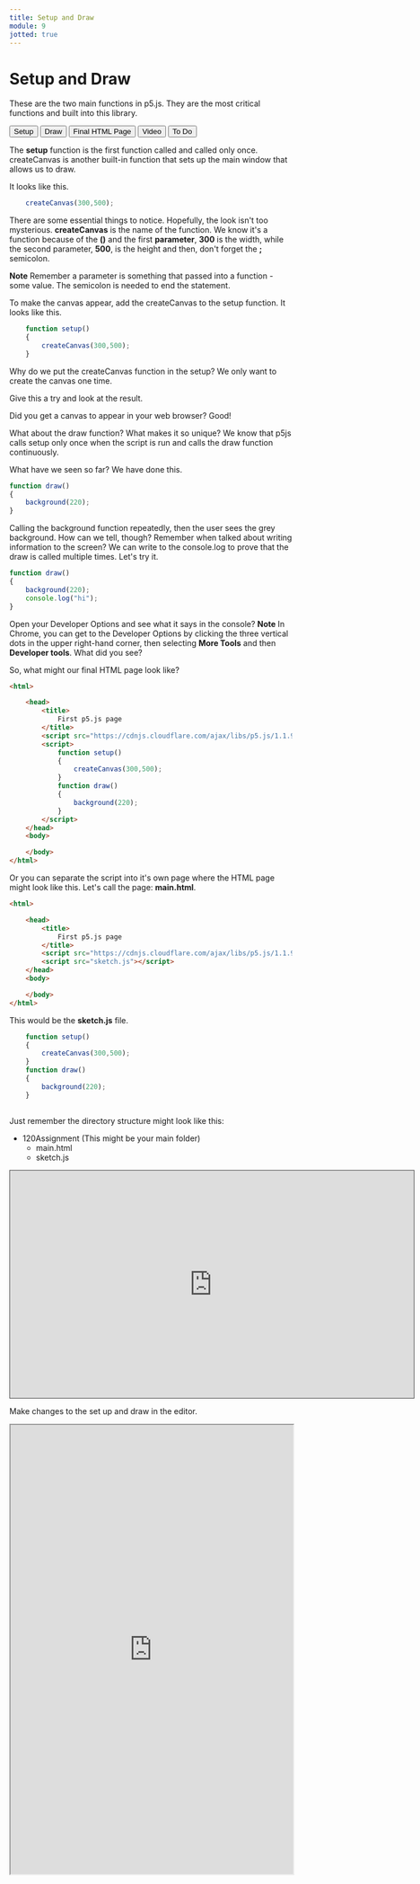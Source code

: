 ```yaml
---
title: Setup and Draw
module: 9
jotted: true
---
```


# Setup and Draw

These are the two main functions in p5.js.  They are the most critical functions and built into this library.

<div class="tab">
    <button class="tablinks active" onclick="openTab(event, 'Setup')">Setup</button>
    <button class="tablinks" onclick="openTab(event, 'Draw')">Draw</button>
    <button class="tablinks" onclick="openTab(event, 'FinalPage')">Final HTML Page</button>
     <button class="tablinks" onclick="openTab(event, 'Video')">Video</button>
    <button class="tablinks" onclick="openTab(event, 'ToDo')">To Do</button>
</div>
<!-- Tab content -->
<div id="Setup" class="tabcontent" style="display:block">

<div class="tabhtml" markdown="1">

The **setup** function is the first function called and called only once.  createCanvas is another built-in function that sets up the main window that allows us to draw.

It looks like this.

```js
    createCanvas(300,500);
```

There are some essential things to notice. Hopefully, the look isn't too mysterious. **createCanvas** is the name of the function.  We know it's a function because of the **()** and the first **parameter**, **300** is the width, while the second parameter, **500**, is the height and then, don't forget the **;** semicolon.

**Note** Remember a parameter is something that passed into a function - some value.  The semicolon is needed to end the statement.

To make the canvas appear, add the createCanvas to the setup function.  It looks like this.

```js
    function setup()
    {
        createCanvas(300,500);
    }
```

Why do we put the createCanvas function in the setup? We only want to create the canvas one time.

Give this a try and look at the result.

Did you get a canvas to appear in your web browser? Good!

</div>
</div>
<div id="Draw" class="tabcontent">

<div class="tabhtml" markdown="1">

What about the draw function?  What makes it so unique?  We know that p5js calls setup only once when the script is run and calls the draw function continuously.

What have we seen so far? We have done this.

```js
function draw()
{
    background(220);
}
```

Calling the background function repeatedly, then the user sees the grey background.  How can we tell, though? Remember when talked about writing information to the screen?  We can write to the console.log to prove that the draw is called multiple times.  Let's try it.

```js
function draw()
{
    background(220);
    console.log("hi");
}
```

Open your Developer Options and see what it says in the console?
**Note** In Chrome, you can get to the Developer Options by clicking the three vertical dots in the upper right-hand corner, then selecting **More Tools** and then **Developer tools**.
What did you see?

</div>
</div>

<div id="FinalPage" class="tabcontent">

<div class="tabhtml" markdown="1">

So, what might our final HTML page look like?

```html
<html>

    <head>
        <title>
            First p5.js page
        </title>
        <script src="https://cdnjs.cloudflare.com/ajax/libs/p5.js/1.1.9/p5.min.js"></script>
        <script>
            function setup()
            {
                createCanvas(300,500);
            }
            function draw()
            {
                background(220);
            }
        </script>
    </head>
    <body>

    </body>
</html>
```

Or you can separate the script into it's own page where the HTML page might look like this. Let's call the page: **main.html**. 

```html
<html>

    <head>
        <title>
            First p5.js page
        </title>
        <script src="https://cdnjs.cloudflare.com/ajax/libs/p5.js/1.1.9/p5.min.js"></script>
        <script src="sketch.js"></script>
    </head>
    <body>

    </body>
</html>
```

This would be the **sketch.js** file.

```js
    function setup()
    {
        createCanvas(300,500);
    }
    function draw()
    {
        background(220);
    }
    
```

Just remember the directory structure might look like this:

* 120Assignment (This might be your main folder)
    * main.html
    * sketch.js

</div>
</div>
<div id="Video" class="tabcontent">
<div class="tabhtml" markdown="1">

<div class="embed-responsive embed-responsive-16by9"><iframe src="https://umontana.hosted.panopto.com/Panopto/Pages/Embed.aspx?id=e7e72866-8e57-4ba5-8e66-b122011d857c&autoplay=false&offerviewer=true&showtitle=false&showbrand=false&captions=false&interactivity=none" height="405" width="720" style="border: 1px solid #464646;" allowfullscreen allow="autoplay" aria-label="Panopto Embedded Video Player"></iframe></div>

</div>
</div>
<div id="ToDo" class="tabcontent">
<div class="tabhtml" markdown="1">

Make changes to the set up and draw in the editor.

<iframe src="https://editor.p5js.org/" width="100%" height="800px"></iframe>
</div>
</div>

